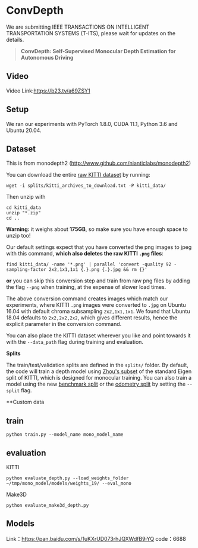 # ConvDepth
We are submitting IEEE TRANSACTIONS ON INTELLIGENT TRANSPORTATION SYSTEMS (T-ITS), please wait for updates on the details.

> **ConvDepth: Self-Supervised Monocular Depth Estimation for Autonomous Driving**

##  Video
Video Link:https://b23.tv/a69ZSY1
##  Setup

We ran our experiments with PyTorch 1.8.0, CUDA 11.1, Python 3.6 and Ubuntu 20.04.

##  Dataset

This is from monodepth2 (http://www.github.com/nianticlabs/monodepth2)

You can download the entire [raw KITTI dataset](http://www.cvlibs.net/datasets/kitti/raw_data.php) by running:
```shell
wget -i splits/kitti_archives_to_download.txt -P kitti_data/
```
Then unzip with
```shell
cd kitti_data
unzip "*.zip"
cd ..
```
**Warning:** it weighs about **175GB**, so make sure you have enough space to unzip too!

Our default settings expect that you have converted the png images to jpeg with this command, **which also deletes the raw KITTI `.png` files**:
```shell
find kitti_data/ -name '*.png' | parallel 'convert -quality 92 -sampling-factor 2x2,1x1,1x1 {.}.png {.}.jpg && rm {}'
```
**or** you can skip this conversion step and train from raw png files by adding the flag `--png` when training, at the expense of slower load times.

The above conversion command creates images which match our experiments, where KITTI `.png` images were converted to `.jpg` on Ubuntu 16.04 with default chroma subsampling `2x2,1x1,1x1`.
We found that Ubuntu 18.04 defaults to `2x2,2x2,2x2`, which gives different results, hence the explicit parameter in the conversion command.

You can also place the KITTI dataset wherever you like and point towards it with the `--data_path` flag during training and evaluation.

**Splits**

The train/test/validation splits are defined in the `splits/` folder.
By default, the code will train a depth model using [Zhou's subset](https://github.com/tinghuiz/SfMLearner) of the standard Eigen split of KITTI, which is designed for monocular training.
You can also train a model using the new [benchmark split](http://www.cvlibs.net/datasets/kitti/eval_depth.php?benchmark=depth_prediction) or the [odometry split](http://www.cvlibs.net/datasets/kitti/eval_odometry.php) by setting the `--split` flag.


**Custom data

## train
```shell
python train.py --model_name mono_model_name
```

## evaluation
KITTI
```shell
python evaluate_depth.py --load_weights_folder ~/tmp/mono_model/models/weights_19/ --eval_mono
```
Make3D
```shell
python evaluate_make3d_depth.py
```

## Models
Link：https://pan.baidu.com/s/1uKXrUD073rhJQXWdfB9iYQ 
code：6688
